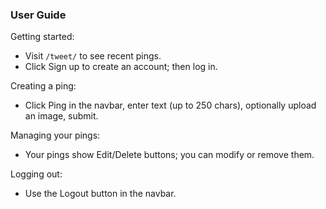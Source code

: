 ### User Guide

Getting started:

- Visit `/tweet/` to see recent pings.
- Click Sign up to create an account; then log in.

Creating a ping:

- Click Ping in the navbar, enter text (up to 250 chars), optionally upload an image, submit.

Managing your pings:

- Your pings show Edit/Delete buttons; you can modify or remove them.

Logging out:

- Use the Logout button in the navbar.

